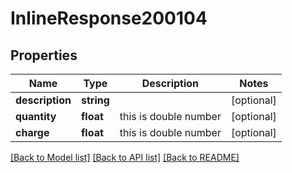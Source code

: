 # InlineResponse200104

## Properties
Name | Type | Description | Notes
------------ | ------------- | ------------- | -------------
**description** | **string** |  | [optional] 
**quantity** | **float** | this is double number | [optional] 
**charge** | **float** | this is double number | [optional] 

[[Back to Model list]](../../README.md#documentation-for-models) [[Back to API list]](../../README.md#documentation-for-api-endpoints) [[Back to README]](../../README.md)

